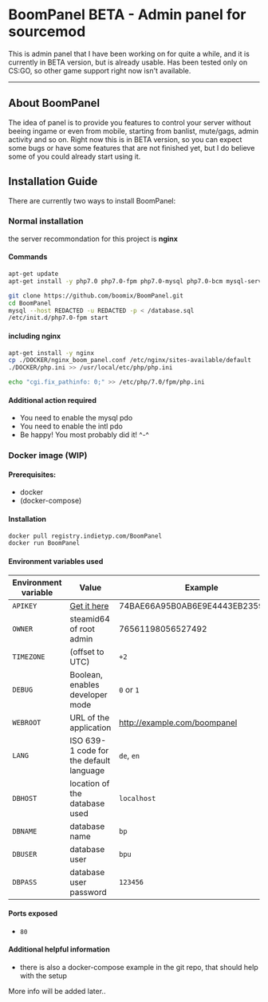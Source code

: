 # BoomPanel BETA - Admin panel for sourcemod
This is admin panel that I have been working on for quite a while, and it is currently in BETA version, but is already usable. Has been tested only on CS:GO, so other game support right now isn't available.
***

## About BoomPanel
The idea of panel is to provide you features to control your server without beeing ingame or even from mobile, starting from banlist, mute/gags, admin activity and so on. Right now this is in BETA version, so you can expect some bugs
or have some features that are not finished yet, but I do believe some of you could already start using it.

## Installation Guide

There are currently two ways to install BoomPanel:

### Normal installation
the server recommondation for this project is **nginx**

#### Commands
```bash
apt-get update
apt-get install -y php7.0 php7.0-fpm php7.0-mysql php7.0-bcm mysql-server mysql-client

git clone https://github.com/boomix/BoomPanel.git
cd BoomPanel
mysql --host REDACTED -u REDACTED -p < /database.sql
/etc/init.d/php7.0-fpm start
```

#### including nginx
```bash
apt-get install -y nginx
cp ./DOCKER/nginx_boom_panel.conf /etc/nginx/sites-available/default
./DOCKER/php.ini >> /usr/local/etc/php/php.ini

echo "cgi.fix_pathinfo: 0;" >> /etc/php/7.0/fpm/php.ini
```

#### Additional action required
* You need to enable the mysql pdo
* You need to enable the intl pdo
* Be happy! You most probably did it! ^-^

### Docker image (**WIP**)
#### Prerequisites:
  * docker
  * (docker-compose)

#### Installation
```bash
docker pull registry.indietyp.com/BoomPanel
docker run BoomPanel
```

#### Environment variables used
Environment variable | Value | Example | Default
-------------------- | ------ | ------- | -------
`APIKEY` | [Get it here](http://steamcommunity.com/dev/apikey) | 74BAE66A95B0AB6E9E4443EB23596993 | **_not set_**
`OWNER` | steamid64 of root admin | 76561198056527492 | **_not set_**
`TIMEZONE` | (offset to UTC) | `+2` | `0`
`DEBUG` | Boolean, enables developer mode | `0` or `1` | `0`
`WEBROOT` | URL of the application | http://example.com/boompanel | **_not set_**
`LANG` | ISO 639-1 code for the default language | `de`, `en` | `en`
`DBHOST` | location of the database used | `localhost` | `localhost`
`DBNAME` | database name | `bp` | `boompanel`
`DBUSER` | database user | `bpu` | `root`
`DBPASS` | database user password | `123456` | **_not set_**

#### Ports exposed
* `80`

#### Additional helpful information
* there is also a docker-compose example in the git repo, that should help with the setup

More info will be added later..
